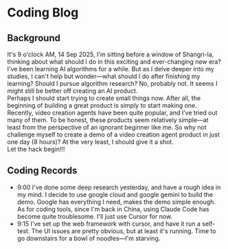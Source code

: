 # Coding Blog
## Background
It's 9 o'clock AM, 14 Sep 2025, I'm sitting before a window of Shangri-la, thinking about what should I do in this exciting and ever-changing new era? I've been learning AI algorithms for a while. But as I delve deeper into my studies, I can't help but wonder—what should I do after finishing my learning? Should I pursue algorithm research? No, probably not. It seems I might still be better off creating an AI product.  
Perhaps I should start trying to create small things now. After all, the beginning of building a great product is simply to start making one. Recently, video creation agents have been quite popular, and I’ve tried out many of them. To be honest, these products seem relatively simple—at least from the perspective of an ignorant beginner like me. So why not challenge myself to create a demo of a video creation agent product in just one day (8 hours)? At the very least, I should give it a shot.  
Let the hack begin!!!
## Coding Records
 - 9:00 I've done some deep research yesterday, and have a rough idea in my mind. I decide to use google cloud and google gemini to build the demo. Google has everything I need, makes the demo simple enough. As for coding tools, since I'm back in China, using Claude Code has become quite troublesome. I'll just use Cursor for now.
 - 9:15 I've set up the web framework with cursor, and have it run a self-test. The UI issues are pretty obvious, but at least it's running. Time to go downstairs for a bowl of noodles—I'm starving.
